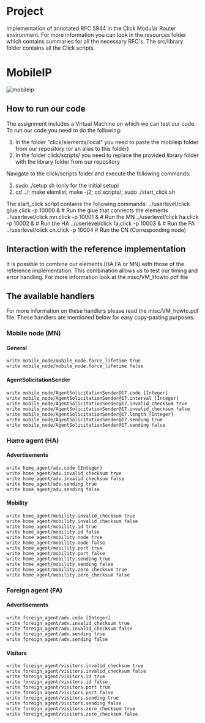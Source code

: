 # Project
Implementation of annotated RFC 5944 in the Click Modular Router environment.
For more information you can look in the resources folder which contains summaries for all the necessary RFC's.
The src/library folder contains all the Click scripts.

# MobileIP
![mobileip](https://photos1.blogger.com/blogger/5119/2878/1600/MobileIP-e.gif)


## How to run our code
The assignment includes a Virtual Machine on which we can test our code.
To run our code you need to do the following:
  1. In the folder "click/elements/local" you need to paste the mobileip folder from our repository
  (or an alias to this folder)
  2. In the folder click/scripts/ you need to replace the provided library folder with the library folder from our repository

Navigate to the click/scripts folder and execute the following commands:
  1. sudo ./setup.sh (only for the initial setup)
  2. cd ../; make elemlist; make -j2; cd scripts/; sudo ./start_click.sh

The start_click script contains the following commands:
	../userlevel/click glue.click -p 10000 & 	# Run the glue that connects the elements
	../userlevel/click mn.click -p 10001 &		# Run the MN 
	../userlevel/click ha.click -p 10002 &		# Run the HA
	../userlevel/click fa.click -p 10003 &		# Run the FA
	../userlevel/click cn.click -p 10004		# Run the CN (Corresponding node)


##  Interaction with the reference implementation 
It is possible to combine our elements (HA,FA or MN) with those of the reference implementation.
This combination allows us to test our timing and error handling. 
For more information look at the misc/VM_Howto.pdf file

## The available handlers 
For more information on these handlers please read the misc/VM_howto.pdf file.
These handlers are mentioned below for easy copy-pasting purposes.

### Mobile node (MN)
#### General
	write mobile_node/mobile_node.force_lifetime true
	write mobile_node/mobile_node.force_lifetime false

#### AgentSolicitationSender
	write mobile_node/AgentSolicitationSender@17.code [Integer]
	write mobile_node/AgentSolicitationSender@17.interval [Integer]
	write mobile_node/AgentSolicitationSender@17.invalid_checksum true
	write mobile_node/AgentSolicitationSender@17.invalid_checksum false
	write mobile_node/AgentSolicitationSender@17.length [Integer]
	write mobile_node/AgentSolicitationSender@17.sending true
	write mobile_node/AgentSolicitationSender@17.sending false

### Home agent (HA)
#### Advertisements 
	write home_agent/adv.code [Integer]
	write home_agent/adv.invalid_checksum true
	write home_agent/adv.invalid_checksum false
	write home_agent/adv.sending true
	write home_agent/adv.sending false

#### Mobility
	write home_agent/mobility.invalid_checksum true
	write home_agent/mobility.invalid_checksum false
	write home_agent/mobility.id true
	write home_agent/mobility.id false
	write home_agent/mobility.node true
	write home_agent/mobility.node false
	write home_agent/mobility.port true
	write home_agent/mobility.port false
	write home_agent/mobility.sending true
	write home_agent/mobility.sending false
	write home_agent/mobility.zero_checksum true
	write home_agent/mobility.zero_checksum false

### Foreign agent (FA)
#### Advertisements 
	write foreign_agent/adv.code [Integer]
	write foreign_agent/adv.invalid_checksum true
	write foreign_agent/adv.invalid_checksum false
	write foreign_agent/adv.sending true
	write foreign_agent/adv.sending false

#### Visitors
	write foreign_agent/visitors.invalid_checksum true
	write foreign_agent/visitors.invalid_checksum false
	write foreign_agent/visitors.id true
	write foreign_agent/visitors.id false
	write foreign_agent/visitors.port true
	write foreign_agent/visitors.port false
	write foreign_agent/visitors.sending true
	write foreign_agent/visitors.sending false
	write foreign_agent/visitors.zero_checksum true
	write foreign_agent/visitors.zero_checksum false






